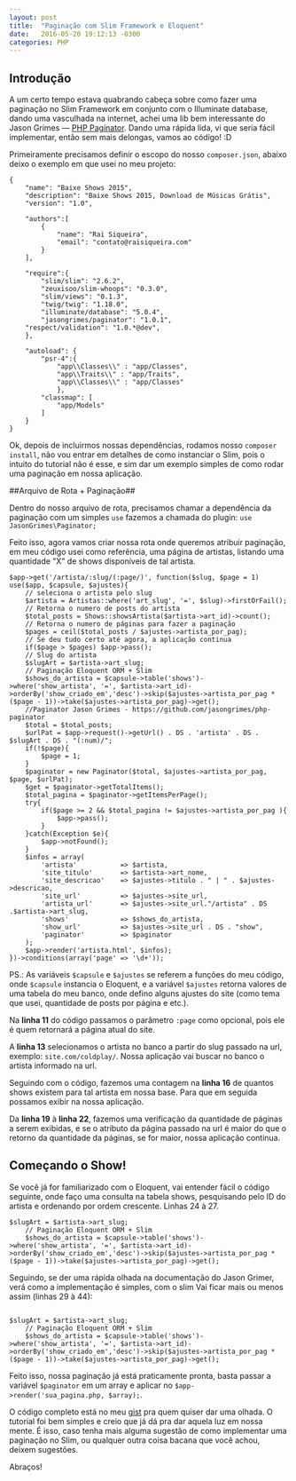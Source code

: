 ```yaml
---
layout: post
title:  "Paginação com Slim Framework e Eloquent"
date:   2016-05-20 19:12:13 -0300
categories: PHP
---
```


## Introdução

A um certo tempo estava quabrando cabeça sobre como fazer uma paginação no Slim Framework em conjunto com o Illuminate database, dando uma vasculhada na internet, achei uma lib bem interessante do Jason Grimes — [PHP Paginator](https://github.com/jasongrimes/php-paginator).  Dando uma rápida lida, vi que seria fácil implementar, então sem mais delongas, vamos ao código! :D

Primeiramente precisamos definir o escopo do nosso `composer.json`, abaixo deixo o exemplo em que usei no meu projeto:

```
{
	"name": "Baixe Shows 2015",
	"description": "Baixe Shows 2015, Download de Músicas Grátis",
	"version": "1.0",

	"authors":[
		{
			"name": "Rai Siqueira",
			"email": "contato@raisiqueira.com"
		}
	],

	"require":{
		"slim/slim": "2.6.2",
		"zeuxisoo/slim-whoops": "0.3.0",
		"slim/views": "0.1.3",
		"twig/twig": "1.18.0",
		"illuminate/database": "5.0.4",
		"jasongrimes/paginator": "1.0.1",
    "respect/validation": "1.0.*@dev",
	},

	"autoload": {
		"psr-4":{
			"app\\Classes\\" : "app/Classes",
			"app\\Traits\\" : "app/Traits",
			"app\\Classes\\" : "app/Classes"
			},
        "classmap": [
            "app/Models"
        ]
    }
}
```
Ok, depois de incluirmos nossas dependências, rodamos nosso `composer install`, não vou entrar em detalhes de como instanciar o Slim, pois o intuito do tutorial não é esse, e sim dar um exemplo simples de como rodar uma paginação em nossa aplicação.

##Arquivo de Rota + Paginação##

Dentro do nosso arquivo de rota, precisamos chamar a dependência da paginação com um simples `use` fazemos a chamada do plugin:
`use JasonGrimes\Paginator;`

Feito isso, agora vamos criar nossa rota onde queremos atribuir paginação, em meu código usei como referência, uma página de artistas, listando uma quantidade "X" de shows disponíveis de tal artista.

```
$app->get('/artista/:slug/(:page/)', function($slug, $page = 1) use($app, $capsule, $ajustes){
	// seleciona o artista pelo slug
	$artista = Artistas::where('art_slug', '=', $slug)->firstOrFail();
    // Retorna o numero de posts do artista
    $total_posts = Shows::showsArtista($artista->art_id)->count();
    // Retorna o numero de páginas para fazer a paginação
    $pages = ceil($total_posts / $ajustes->artista_por_pag);
    // Se deu tudo certo até agora, a aplicação continua
    if($page > $pages) $app->pass();
    // Slug do artista
	$slugArt = $artista->art_slug;
	// Paginação Eloquent ORM + Slim
	$shows_do_artista = $capsule->table('shows')->where('show_artista', '=', $artista->art_id)->orderBy('show_criado_em','desc')->skip($ajustes->artista_por_pag * ($page - 1))->take($ajustes->artista_por_pag)->get();
	//Paginator Jason Grimes - https://github.com/jasongrimes/php-paginator
	$total = $total_posts;
	$urlPat = $app->request()->getUrl() . DS . 'artista' . DS . $slugArt . DS . "(:num)/";
	if(!$page){
		$page = 1;
	}
	$paginator = new Paginator($total, $ajustes->artista_por_pag, $page, $urlPat);
	$get = $paginator->getTotalItems();
	$total_pagina = $paginator->getItemsPerPage();
	try{
		if($page >= 2 && $total_pagina != $ajustes->artista_por_pag ){
			$app->pass();
		}
	}catch(Exception $e){
		$app->notFound();
	}
	$infos = array(
		'artista' 			=> $artista,
		'site_titulo' 		=> $artista->art_nome,
		'site_descricao' 	=> $ajustes->titulo . " | " . $ajustes->descricao,
		'site_url'			=> $ajustes->site_url,
        'artista_url'       => $ajustes->site_url."/artista" . DS .$artista->art_slug,
		'shows'				=> $shows_do_artista,
		'show_url'			=> $ajustes->site_url . DS . "show",
		'paginator'			=> $paginator
	);
	$app->render('artista.html', $infos);
})->conditions(array('page' => '\d+'));
```
PS.: As variáveis `$capsule` e `$ajustes` se referem a funções do meu código, onde `$capsule` instancia o Eloquent, e a variável `$ajustes` retorna valores de uma tabela do meu banco, onde defino alguns ajustes do site (como tema que usei, quantidade de posts por página e etc.).

Na **linha 11** do código passamos o parâmetro `:page` como opcional, pois ele é quem retornará a página atual do site.

A **linha 13** selecionamos o artista no banco a partir do slug passado na url, exemplo: `site.com/coldplay/`. Nossa aplicação vai buscar no banco o artista informado na url.

Seguindo com o código, fazemos uma contagem na **linha 16** de quantos shows existem para tal artista em nossa base. Para que em seguida possamos exibir na nossa aplicação.

Da **linha 19** à **linha 22**, fazemos uma verificação da quantidade de páginas a serem exibidas, e se o atributo da página passado na url é maior do que o retorno da quantidade da páginas, se for maior, nossa aplicação continua.

## Começando o Show!

Se você já for familiarizado com o Eloquent, vai entender fácil o código seguinte, onde faço uma consulta na tabela shows, pesquisando pelo ID do artista e ordenando por ordem crescente. Linhas 24 à 27.
```
$slugArt = $artista->art_slug;
	// Paginação Eloquent ORM + Slim
	$shows_do_artista = $capsule->table('shows')->where('show_artista', '=', $artista->art_id)->orderBy('show_criado_em','desc')->skip($ajustes->artista_por_pag * ($page - 1))->take($ajustes->artista_por_pag)->get();
```

Seguindo, se der uma rápida olhada na documentação do Jason Grimer, verá como a implementação é simples, com o slim Vai ficar mais ou menos assim (linhas 29 à 44):

```

$slugArt = $artista->art_slug;
	// Paginação Eloquent ORM + Slim
	$shows_do_artista = $capsule->table('shows')->where('show_artista', '=', $artista->art_id)->orderBy('show_criado_em','desc')->skip($ajustes->artista_por_pag * ($page - 1))->take($ajustes->artista_por_pag)->get();

```

Feito isso, nossa paginação já está praticamente pronta, basta passar a variável `$paginator` em um array e aplicar no `$app->render('sua_pagina.php, $array);`.

O código completo está no meu [gist](https://gist.github.com/raisiqueira/ccb0b3ad9a82e14a2eb5d6c5f03d27a3) pra quem quiser dar uma olhada. O tutorial foi bem simples e creio que já dá pra dar aquela luz em nossa mente. É isso, caso tenha mais alguma sugestão de como implementar uma paginação no Slim, ou qualquer outra coisa bacana que você achou, deixem sugestões.

Abraços!
